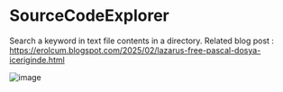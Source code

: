 # SourceCodeExplorer
Search a keyword in text file contents in a directory. 
Related blog post :
https://erolcum.blogspot.com/2025/02/lazarus-free-pascal-dosya-iceriginde.html

![image](https://github.com/user-attachments/assets/299d1efa-7d83-4609-844e-5ada4fa65953)

